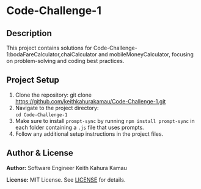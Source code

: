 # Code-Challenge-1
## Description

This project contains solutions for Code-Challenge-1:bodaFareCalculator,chaiCalculator and mobileMoneyCalculator, focusing on problem-solving and coding best practices.

## Project Setup

1. Clone the repository:
    git clone https://github.com/keithkahurakamau/Code-Challenge-1.git
2. Navigate to the project directory:  
    `cd Code-Challenge-1`
3. Make sure to install `prompt-sync` by running `npm install prompt-sync` in each folder containing a `.js` file that uses prompts.
4. Follow any additional setup instructions in the project files.


## Author & License

**Author:** Software Engineer Keith Kahura Kamau

**License:** MIT License. See [LICENSE](./LICENSE) for details.
